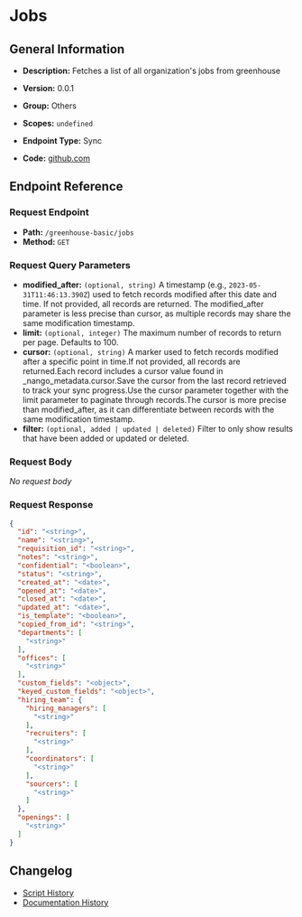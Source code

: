 # Jobs

## General Information

- **Description:** Fetches a list of all organization's jobs from greenhouse

- **Version:** 0.0.1
- **Group:** Others
- **Scopes:** `undefined`
- **Endpoint Type:** Sync
- **Code:** [github.com](https://github.com/NangoHQ/integration-templates/tree/main/integrations/greenhouse-basic/syncs/jobs.ts)


## Endpoint Reference

### Request Endpoint

- **Path:** `/greenhouse-basic/jobs`
- **Method:** `GET`

### Request Query Parameters

- **modified_after:** `(optional, string)` A timestamp (e.g., `2023-05-31T11:46:13.390Z`) used to fetch records modified after this date and time. If not provided, all records are returned. The modified_after parameter is less precise than cursor, as multiple records may share the same modification timestamp.
- **limit:** `(optional, integer)` The maximum number of records to return per page. Defaults to 100.
- **cursor:** `(optional, string)` A marker used to fetch records modified after a specific point in time.If not provided, all records are returned.Each record includes a cursor value found in _nango_metadata.cursor.Save the cursor from the last record retrieved to track your sync progress.Use the cursor parameter together with the limit parameter to paginate through records.The cursor is more precise than modified_after, as it can differentiate between records with the same modification timestamp.
- **filter:** `(optional, added | updated | deleted)` Filter to only show results that have been added or updated or deleted.

### Request Body

_No request body_

### Request Response

```json
{
  "id": "<string>",
  "name": "<string>",
  "requisition_id": "<string>",
  "notes": "<string>",
  "confidential": "<boolean>",
  "status": "<string>",
  "created_at": "<date>",
  "opened_at": "<date>",
  "closed_at": "<date>",
  "updated_at": "<date>",
  "is_template": "<boolean>",
  "copied_from_id": "<string>",
  "departments": [
    "<string>"
  ],
  "offices": [
    "<string>"
  ],
  "custom_fields": "<object>",
  "keyed_custom_fields": "<object>",
  "hiring_team": {
    "hiring_managers": [
      "<string>"
    ],
    "recruiters": [
      "<string>"
    ],
    "coordinators": [
      "<string>"
    ],
    "sourcers": [
      "<string>"
    ]
  },
  "openings": [
    "<string>"
  ]
}
```

## Changelog

- [Script History](https://github.com/NangoHQ/integration-templates/commits/main/integrations/greenhouse-basic/syncs/jobs.ts)
- [Documentation History](https://github.com/NangoHQ/integration-templates/commits/main/integrations/greenhouse-basic/syncs/jobs.md)

<!-- END  GENERATED CONTENT -->

